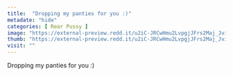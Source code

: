 ```yaml
---
title:  "Dropping my panties for you :)"
metadate: "hide"
categories: [ Rear Pussy ]
image: "https://external-preview.redd.it/u2iC-JRCwHmu2LvpgjJFrs2Maj_JviIHR9XEvKbmwWw.jpg?auto=webp&s=6a078debd51ff8351510f2a2e7de1f07aaaf30ae"
thumb: "https://external-preview.redd.it/u2iC-JRCwHmu2LvpgjJFrs2Maj_JviIHR9XEvKbmwWw.jpg?width=1080&crop=smart&auto=webp&s=1da90953e2a692867f24f07d2341770a56fe5dd7"
visit: ""
---
```

Dropping my panties for you :)
